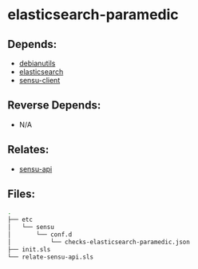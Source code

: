 # elasticsearch-paramedic

## Depends:

  -  [debianutils](/salt/debianutils)
  -  [elasticsearch](/salt/elasticsearch)
  -  [sensu-client](/salt/sensu-client)

## Reverse Depends:

  -  N/A

## Relates:

  -  [sensu-api](/salt/sensu-api)

## Files:

```bash
.
├── etc
│   └── sensu
│       └── conf.d
│           └── checks-elasticsearch-paramedic.json
├── init.sls
└── relate-sensu-api.sls
```
